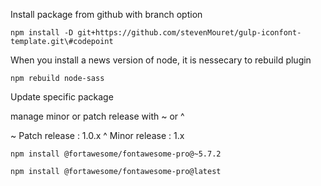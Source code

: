 Install package from github with branch option

```
npm install -D git+https://github.com/stevenMouret/gulp-iconfont-template.git\#codepoint
```

When you install a news version of node, it is nessecary to rebuild plugin

```git
npm rebuild node-sass
```

Update specific package

manage minor or patch release with ~ or ^

~ Patch release : 1.0.x
^ Minor release : 1.x

```git
npm install @fortawesome/fontawesome-pro@~5.7.2

npm install @fortawesome/fontawesome-pro@latest
```

